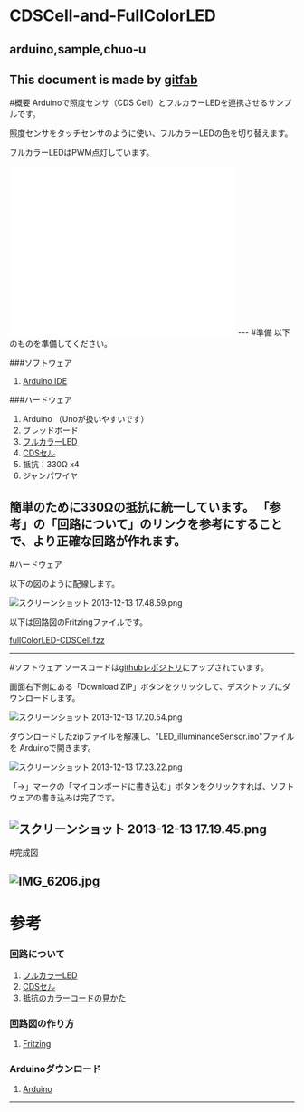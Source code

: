 # CDSCell-and-FullColorLED
## arduino,sample,chuo-u
This document is made by [gitfab](http://gitfab.org)
---
#概要
Arduinoで照度センサ（CDS Cell）とフルカラーLEDを連携させるサンプルです。

照度センサをタッチセンサのように使い、フルカラーLEDの色を切り替えます。

フルカラーLEDはPWM点灯しています。

<iframe src="//www.youtube.com/embed/XAALDR1qXBY" frameborder="0" height="300" width="400"></iframe>
---
#準備
以下のものを準備してください。

###ソフトウェア

1. [Arduino IDE](http://arduino.cc)

###ハードウェア

1. Arduino （Unoが扱いやすいです）
1. ブレッドボード
1. [フルカラーLED](http://akizukidenshi.com/catalog/g/gI-02476/)
1. [CDSセル](http://akizukidenshi.com/catalog/g/gI-00110/)
1. 抵抗：330Ω x4
1. ジャンパワイヤ

簡単のために330Ωの抵抗に統一しています。
「参考」の「回路について」のリンクを参考にすることで、より正確な回路が作れます。
---
#ハードウェア

以下の図のように配線します。

![スクリーンショット 2013-12-13 17.48.59.png](https://raw.github.com/oshimaryo/CDSCell-and-FullColorLED/master/gitfab/resources/スクリーンショット-2013-12-13-17.48.59.png)

以下は回路図のFritzingファイルです。

[fullColorLED-CDSCell.fzz](https://raw.github.com/oshimaryo/CDSCell-and-FullColorLED-Sample/master/gitfab/resources/fullColorLED-CDSCell.fzz)

---
#ソフトウェア
ソースコードは[githubレポジトリ](https://github.com/oshimaryo/FullColorLED_and_illuminanceSensor)にアップされています。

画面右下側にある「Download ZIP」ボタンをクリックして、デスクトップにダウンロードします。

![スクリーンショット 2013-12-13 17.20.54.png](https://raw.github.com/oshimaryo/CDSCell-and-FullColorLED/master/gitfab/resources/スクリーンショット-2013-12-13-17.20.54.png)

ダウンロードしたzipファイルを解凍し、"LED_illuminanceSensor.ino"ファイルを
Arduinoで開きます。

![スクリーンショット 2013-12-13 17.23.22.png](https://raw.github.com/oshimaryo/CDSCell-and-FullColorLED/master/gitfab/resources/スクリーンショット-2013-12-13-17.23.22.png)




「→」マークの「マイコンボードに書き込む」ボタンをクリックすれば、ソフトウェアの書き込みは完了です。

![スクリーンショット 2013-12-13 17.19.45.png](https://raw.github.com/oshimaryo/CDSCell-and-FullColorLED/master/gitfab/resources/スクリーンショット-2013-12-13-17.19.45.png)
---
#完成図


![IMG_6206.jpg](https://raw.github.com/oshimaryo/CDSCell-and-FullColorLED/master/gitfab/resources/IMG_6206.jpg)
---
# 参考

### 回路について

1. [フルカラーLED](http://www.geocities.jp/zattouka/GarageHouse/micon/Arduino/RGBLED/RGBLED1.htm)
1. [CDSセル](http://happy-arduino.blogspot.jp/2012/02/blog-post_16.html) 
1. [抵抗のカラーコードの見かた](http://part.freelab.jp/s_regi_list.html)

### 回路図の作り方

1. [Fritzing](http://fritzing.org/download/)

### Arduinoダウンロード

1. [Arduino](http://arduino.cc/)
---
